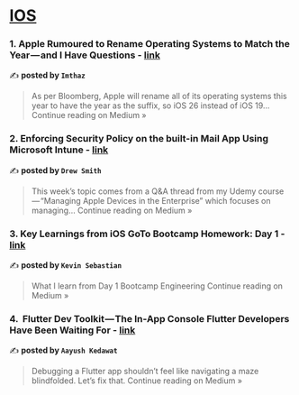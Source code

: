 
<h1><a href=https://medium.com/tag/ios/recommended target="_blank" rel="noopener noreferrer">IOS</a></h1>
<h3>1. Apple Rumoured to Rename Operating Systems to Match the Year — and I Have Questions - <a href="https://medium.com/@imthaz/apple-rumoured-to-rename-operating-systems-to-match-the-year-and-i-have-questions-ac364309b90b?source=rss------ios-5" target="_blank" rel="noopener noreferrer">link</a></h3>

✍️ **posted by `Imthaz`**

<blockquote>As per Bloomberg, Apple will rename all of its operating systems this year to have the year as the suffix, so iOS 26 instead of iOS 19…
Continue reading on Medium »</blockquote>

<h3>2. Enforcing Security Policy on the built-in Mail App Using Microsoft Intune - <a href="https://medium.com/@drewsmith_6943/enforcing-security-policy-on-the-built-in-mail-app-using-microsoft-intune-05ee5d332a89?source=rss------ios-5" target="_blank" rel="noopener noreferrer">link</a></h3>

✍️ **posted by `Drew Smith`**

<blockquote>This week’s topic comes from a Q&A thread from my Udemy course — “Managing Apple Devices in the Enterprise” which focuses on managing…
Continue reading on Medium »</blockquote>

<h3>3. Key Learnings from iOS GoTo Bootcamp Homework: Day 1 - <a href="https://medium.com/@kevinssheva/key-learnings-from-ios-goto-bootcamp-homework-day-1-7b7f1890e5fb?source=rss------ios-5" target="_blank" rel="noopener noreferrer">link</a></h3>

✍️ **posted by `Kevin Sebastian`**

<blockquote>What I learn from Day 1 Bootcamp Engineering
Continue reading on Medium »</blockquote>

<h3>4. ️ Flutter Dev Toolkit — The In-App Console Flutter Developers Have Been Waiting For - <a href="https://medium.com/@aayushkedawat/%EF%B8%8F-flutter-dev-toolkit-the-in-app-console-flutter-developers-have-been-waiting-for-d7bc9762bdcc?source=rss------ios-5" target="_blank" rel="noopener noreferrer">link</a></h3>

✍️ **posted by `Aayush Kedawat`**

<blockquote>Debugging a Flutter app shouldn’t feel like navigating a maze blindfolded. Let’s fix that.
Continue reading on Medium »</blockquote>

